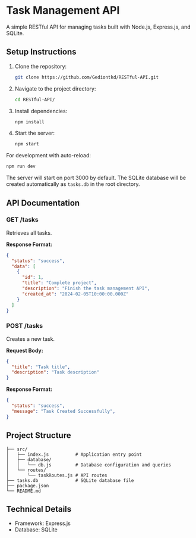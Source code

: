 # Task Management API

A simple RESTful API for managing tasks built with Node.js, Express.js, and SQLite.

## Setup Instructions

1. Clone the repository:
   ```bash
   git clone https://github.com/Gediontkd/RESTful-API.git
   ```
2. Navigate to the project directory:
   ```bash
   cd RESTful-API/
   ```
3. Install dependencies:
   ```bash
   npm install
   ```
3. Start the server:
   ```bash
   npm start
   ```
   
For development with auto-reload:
```bash
npm run dev
```

The server will start on port 3000 by default. The SQLite database will be created automatically as `tasks.db` in the root directory.

## API Documentation

### GET /tasks
Retrieves all tasks.

**Response Format:**
```json
{
  "status": "success",
  "data": [
    {
      "id": 1,
      "title": "Complete project",
      "description": "Finish the task management API",
      "created_at": "2024-02-05T10:00:00.000Z"
    }
  ]
}
```

### POST /tasks
Creates a new task.

**Request Body:**
```json
{
  "title": "Task title",
  "description": "Task description"
}
```

**Response Format:**
```json
{
  "status": "success",
  "message": "Task Created Successfully",
}
```

## Project Structure

```
├── src/
│   ├── index.js          # Application entry point
│   ├── database/
│   │   └── db.js         # Database configuration and queries
│   └── routes/
│       └── taskRoutes.js # API routes
├── tasks.db              # SQLite database file
├── package.json
└── README.md
```

## Technical Details

- Framework: Express.js
- Database: SQLite